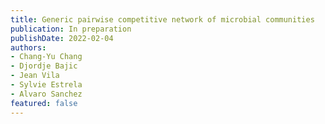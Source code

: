 ```yaml
---
title: Generic pairwise competitive network of microbial communities
publication: In preparation
publishDate: 2022-02-04
authors:
- Chang-Yu Chang
- Djordje Bajic
- Jean Vila
- Sylvie Estrela
- Alvaro Sanchez
featured: false
---
```


